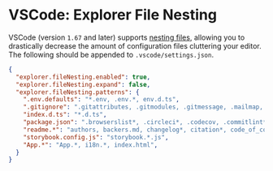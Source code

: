 # VSCode: Explorer File Nesting

VSCode (version `1.67` and later) supports [nesting files](https://code.visualstudio.com/updates/v1_67#_explorer-file-nesting), allowing you to drastically decrease the amount of configuration files cluttering your editor. The following should be appended to `.vscode/settings.json`.

```JSON
{
  "explorer.fileNesting.enabled": true,
  "explorer.fileNesting.expand": false,
  "explorer.fileNesting.patterns": {
    ".env.defaults": "*.env, .env.*, env.d.ts",
    ".gitignore": ".gitattributes, .gitmodules, .gitmessage, .mailmap, .git-blame*",
    "index.d.ts": "*.d.ts",
    "package.json": ".browserslist*, .circleci*, .codecov, .commitlint*, .editorconfig, .eslint*, .firebase*, .flowconfig, .github*, .gitlab*, .gitpod*, .huskyrc*, .jslint*, .lintstagedrc*, .markdownlint*, .mocha*, .node-version, .nodemon*, .npm*, .nvmrc, .pm2*, .pnp.*, .pnpm*, .prettier*, .releaserc*, .sentry*, .stackblitz*, .styleci*, .stylelint*, .tazerc*, .textlint*, .tool-versions, .travis*, .vscode*, .watchman*, .xo-config*, .yamllint*, .yarnrc*, api-extractor.json, apollo.config.*, appveyor*, ava.config.*, azure-pipelines*, bower.json, build.config.*, commitlint*, crowdin*, cypress.json, dangerfile*, docker-compose.yml, dprint.json, firebase.json, grunt*, gulp*, jasmine.*, jenkins*, jest.config.*, jsconfig.*, karma*, lerna*, lint-staged*, nest-cli.*, netlify*, nodemon*, nx.*, package-lock.json, playwright.config.*, pm2.*, pnpm*, prettier*, pullapprove*, puppeteer.config.*, renovate*, rollup.config.*, stylelint*, tsconfig.*, tsdoc.*, tslint*, tsup.config.*, turbo*, typedoc*, vercel*, vetur.config.*, vitest.config.*, webpack.config.*, workspace.json, xo.config.*, yarn*, graphql.config*, redwood.toml, server.config.js",
    "readme.*": "authors, backers.md, changelog*, citation*, code_of_conduct.md, codeowners, contributing.md, contributors, copying, credits, governance.md, history.md, license*, maintainers, readme*, security.md, sponsors.md",
    "storybook.config.js": "storybook.*.js",
    "App.*": "App.*, i18n.*, index.html",
  }
}
```
